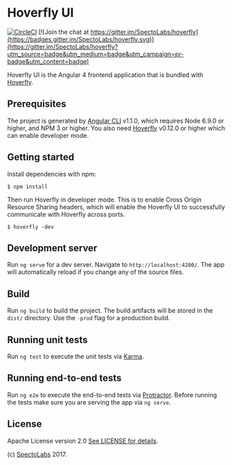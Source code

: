 # Hoverfly UI

[![CircleCI](https://circleci.com/gh/SpectoLabs/hoverfly-ui.svg?style=shield)](https://circleci.com/gh/SpectoLabs/hoverfly-ui) [![Join the chat at https://gitter.im/SpectoLabs/hoverfly](https://badges.gitter.im/SpectoLabs/hoverfly.svg)](https://gitter.im/SpectoLabs/hoverfly?utm_source=badge&utm_medium=badge&utm_campaign=pr-badge&utm_content=badge)

Hoverfly UI is the Angular 4 frontend application that is bundled with [Hoverfly](https://github.com/SpectoLabs/hoverfly).

## Prerequisites
The project is generated by [Angular CLI](https://github.com/angular/angular-cli) v1.1.0, which requires Node 6.9.0 or higher, and NPM 3 or higher.
You also need [Hoverfly](https://github.com/SpectoLabs/hoverfly) v0.12.0 or higher which can enable developer mode.

## Getting started
Install dependencies with npm: 
```
$ npm install
```
Then run Hoverfly in developer mode. This is to enable Cross Origin Resource Sharing headers, which will enable the Hoverfly UI to successfully communicate with Hoverfly across ports.

```
$ hoverfly -dev
```

## Development server

Run `ng serve` for a dev server. Navigate to `http://localhost:4200/`. The app will automatically reload if you change any of the source files.

## Build

Run `ng build` to build the project. The build artifacts will be stored in the `dist/` directory. Use the `-prod` flag for a production build.

## Running unit tests

Run `ng test` to execute the unit tests via [Karma](https://karma-runner.github.io).

## Running end-to-end tests

Run `ng e2e` to execute the end-to-end tests via [Protractor](http://www.protractortest.org/).
Before running the tests make sure you are serving the app via `ng serve`.

## License

Apache License version 2.0 [See LICENSE for details](https://github.com/SpectoLabs/hoverfly-ui/blob/master/LICENSE).

(c) [SpectoLabs](https://specto.io) 2017.
